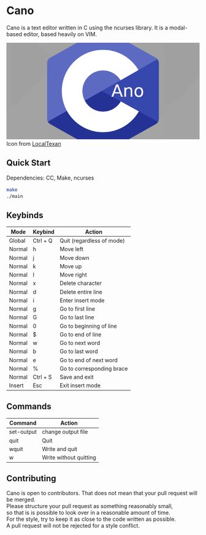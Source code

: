 # Cano
Cano is a text editor written in C using the ncurses library.
It is a modal-based editor, based heavily on VIM. 

![Cano icon](cano.png) \
Icon from [LocalTexan](https://github.com/LocalTexan)

## Quick Start
Dependencies: CC, Make, ncurses
```sh
make
./main
```

## Keybinds
|Mode  | Keybind  | Action                    |
|------|----------|---------------------------|
|Global| Ctrl + Q | Quit (regardless of mode) |
|Normal| h        | Move left                 |
|Normal| j        | Move down                 |
|Normal| k        | Move up                   |
|Normal| l        | Move right                |
|Normal| x        | Delete character          |
|Normal| d        | Delete entire line        |
|Normal| i        | Enter insert mode         |
|Normal| g        | Go to first line          |
|Normal| G        | Go to last line           |
|Normal| 0        | Go to beginning of line   |
|Normal| $        | Go to end of line         |
|Normal| w        | Go to next word           |
|Normal| b        | Go to last word           |
|Normal| e        | Go to end of next word    |
|Normal| %        | Go to corresponding brace |
|Normal| Ctrl + S | Save and exit             |
|Insert| Esc      | Exit insert mode          |

## Commands 
| Command    | Action                    |
|------------|---------------------------|
| set-output | change output file        |
| quit       | Quit                      |
| wquit      | Write and quit            |
| w          | Write without quitting    |

## Contributing
Cano is open to contributors. That does not mean that your pull request will be merged. \
Please structure your pull request as something reasonably small, \
so that is is possible to look over in a reasonable amount of time. \
For the style, try to keep it as close to the code written as possible. \
A pull request will not be rejected for a style conflict.

